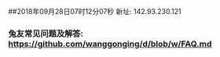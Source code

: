 ##2018年09月28日07时12分07秒 新址: 142.93.230.121
### 兔友常见问题及解答: https://github.com/wanggonging/d/blob/w/FAQ.md
